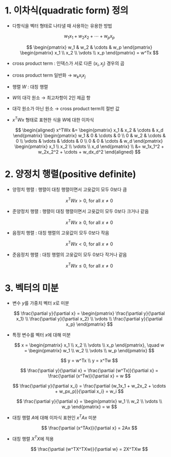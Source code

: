 # 1. 이차식(quadratic form) 정의

- 다항식을 벡터 형태로 나타낼 때 사용하는 유용한 방법
    
    $$
    w_1x_1 + w_2x_2 + \cdots + w_px_p
    $$
    
    $$
    \begin{pmatrix} w_1 & w_2 & \cdots & w_p \end{pmatrix} \begin{pmatrix} x_1 \\ x_2 \\ \vdots \\ x_p \end{pmatrix} = w^Tx
    $$
    
- cross product term : 인덱스가 서로 다른 $(x_i, x_j)$ 경우의 곱
- cross product term 일반화 → $w_kx_ix_j$
- 행렬 $W$ : 대칭 행렬
- $W$의 대각 원소 → 최고차항이 2인 제곱 항
- 대각 원소가 아닌 원소 → cross product term의 절반 값
- $x^TWx$ 형태로 표현한 식을 $W$에 대한 이차식
    
    $$
    \begin{aligned} x^TWx &= \begin{pmatrix} x_1 & x_2 & \cdots & x_d \end{pmatrix} \begin{pmatrix} w_1 & 0 & \cdots & 0 \\ 0 & w_2 & \cdots & 0 \\ \vdots & \vdots & \ddots & 0 \\ 0 & 0 & \cdots & w_d \end{pmatrix} \begin{pmatrix} x_1 \\ x_2 \\ \vdots \\ x_d \end{pmatrix} \\ &= w_1x_1^2 + w_2x_2^2 + \cdots + w_dx_d^2 \end{aligned}
    $$
    

# 2. 양정치 행렬(positive definite)

- 양정치 행렬 : 행렬이 대칭 행렬이면서 고윳값이 모두 0보다 큼
    
    $$
    x^TWx > 0, \ \text{for all} \ x \neq 0
    $$
    
- 준양정치 행렬 : 행렬이 대칭 행렬이면서 고윳값이 모두 0보다 크거나 같음
    
    $$
    x^TWx \geq 0, \ \text{for all} \ x \neq 0
    $$
    
- 음정치 행렬 : 대칭 행렬의 고윳값이 모두 0보다 작음
    
    $$
    x^TWx < 0, \ \text{for all} \ x \neq 0
    $$
    
- 준음정치 행렬 : 대칭 행렬의 고윳값이 모두 0보다 작거나 같음
    
    $$
    x^TWx \leq 0, \ \text{for all} \ x \neq 0
    $$
    

# 3. 벡터의 미분

- 변수 $y$를 가중치 벡터 $x$로 미분
    
    $$
    \frac{\partial y}{\partial x} = \begin{pmatrix} \frac{\partial y}{\partial x_1} \\ \frac{\partial y}{\partial x_2} \\ \vdots \\ \frac{\partial y}{\partial x_p} \end{pmatrix}
    $$
    
- 특정 변수를 벡터 $x$에 대해 미분
    
    $$
    x = \begin{pmatrix} x_1 \\ x_2 \\ \vdots \\ x_p \end{pmatrix}, \quad w = \begin{pmatrix} w_1 \\ w_2 \\ \vdots \\ w_p \end{pmatrix}
    $$
    
    $$
    y = w^Tx \\ y = x^Tw
    $$
    
    $$
    \frac{\partial y}{\partial x} = \frac{\partial (w^Tx)}{\partial x} = \frac{\partial (x^Tw)}{\partial x} = w
    $$
    
    $$
    \frac{\partial y}{\partial x_i} = \frac{\partial (w_1x_1 + w_2x_2 + \cdots + w_px_p)}{\partial x_i} = w_i
    $$
    
    $$
    \frac{\partial y}{\partial x} = \begin{pmatrix} w_1 \\ w_2 \\ \vdots \\ w_p \end{pmatrix} = w
    $$
    
- 대칭 행렬 $A$에 대해 이차식 표현인 $x^TAx$ 미분
    
    $$
    \frac{\partial (x^TAx)}{\partial x} = 2Ax
    $$
    
- 대칭 행렬 $X^TX$에 적용
    
    $$
    \frac{\partial (w^TX^TXw)}{\partial w} = 2X^TXw
    $$